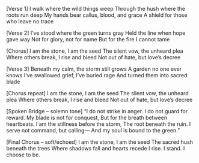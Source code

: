 [Verse 1]
I walk where the wild things weep
Through the hush where the roots run deep
My hands bear callus, blood, and grace
A shield for those who leave no trace

[Verse 2]
I’ve stood where the green turns gray
Held the line when hope gave way
Not for glory, not for name
But for the fire I cannot tame

[Chorus]
I am the stone, I am the seed
The silent vow, the unheard plea
Where others break, I rise and bleed
Not out of hate, but love’s decree

[Verse 3]
Beneath my calm, the storm still grows
A garden no one ever knows
I’ve swallowed grief, I’ve buried rage
And turned them into sacred blade

[Chorus repeat]
I am the stone, I am the seed
The silent vow, the unheard plea
Where others break, I rise and bleed
Not out of hate, but love’s decree

[Spoken Bridge – solemn tone]
“I do not strike in anger.
I do not guard for reward.
My blade is not for conquest,
But for the breath between heartbeats.
I am the stillness before the storm,
The root beneath the ruin.
I serve not command, but calling—
And my soul is bound to the green.”

[Final Chorus – soft/echoed]
I am the stone, I am the seed
The sacred hush beneath the trees
Where shadows fall and hearts recede
I rise. I stand. I choose to be.